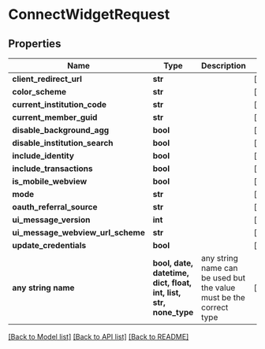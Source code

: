 # ConnectWidgetRequest


## Properties
Name | Type | Description | Notes
------------ | ------------- | ------------- | -------------
**client_redirect_url** | **str** |  | [optional] 
**color_scheme** | **str** |  | [optional] 
**current_institution_code** | **str** |  | [optional] 
**current_member_guid** | **str** |  | [optional] 
**disable_background_agg** | **bool** |  | [optional] 
**disable_institution_search** | **bool** |  | [optional] 
**include_identity** | **bool** |  | [optional] 
**include_transactions** | **bool** |  | [optional] 
**is_mobile_webview** | **bool** |  | [optional] 
**mode** | **str** |  | [optional] 
**oauth_referral_source** | **str** |  | [optional] 
**ui_message_version** | **int** |  | [optional] 
**ui_message_webview_url_scheme** | **str** |  | [optional] 
**update_credentials** | **bool** |  | [optional] 
**any string name** | **bool, date, datetime, dict, float, int, list, str, none_type** | any string name can be used but the value must be the correct type | [optional]

[[Back to Model list]](../README.md#documentation-for-models) [[Back to API list]](../README.md#documentation-for-api-endpoints) [[Back to README]](../README.md)


